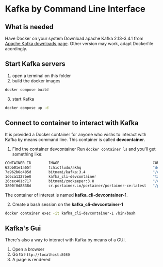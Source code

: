 # Kafka by Command Line Interface

## What is needed
Have Docker on your system
Download apache Kafka 2.13-3.4.1 from [Apache Kafka downloads page](https://kafka.apache.org/downloads). Other version may work, adapt Dockerfile acordingly.

## Start Kafka servers
1. open a terminal on this folder
2. build the docker images
````bash
docker compose build
````
3. start Kafka
````bash
docker compose up -d
````

## Connect to container to interact with Kafka
It is provided a Docker container for anyone who wishs to interact with Kafka by means command line. This container is called **devcontainer**.
1. Find the container devcontainer
Run `docker container ls` and you'll get something like:
````bash
CONTAINER ID        IMAGE                                           COMMAND                  CREATED             STATUS                PORTS                                                      NAMES
62bb01e1a65f        tchiotludo/akhq                                 "docker-entrypoint.s…"   2 days ago          Up 2 days (healthy)   0.0.0.0:8080->8080/tcp                                     kafka_cli-akhq-1
7a962b6c485d        bitnami/kafka:3.4                               "/opt/bitnami/script…"   2 days ago          Up 2 days             0.0.0.0:9092->9092/tcp                                     kafka_cli-broker-1
1d6ca1327be0        kafka_cli-devcontainer                          "tail -f /dev/null"      2 days ago          Up 2 days                                                                        kafka_cli-devcontainer-1
26cec401c717        bitnami/zookeeper:3.8                           "/opt/bitnami/script…"   2 days ago          Up 2 days             2888/tcp, 3888/tcp, 0.0.0.0:2181->2181/tcp, 8080/tcp       kafka_cli-zookeeper-1
3800f0d8838d        cr.portainer.io/portainer/portainer-ce:latest   "/portainer"             17 months ago       Up 6 days             0.0.0.0:8000->8000/tcp, 0.0.0.0:9443->9443/tcp, 9000/tcp   portainer

````
The container of interest is named **kafka_cli-devcontainer-1**.

2. Create a bash session on the **kafka_cli-devcontainer-1** 
````bash
docker container exec -it kafka_cli-devcontainer-1 /bin/bash
````

## Kafka's Gui
There's also a way to interact with Kafka by means of a GUI. 
1. Open a browser
2. Go to `http://localhost:8080`
3. A page is rendered